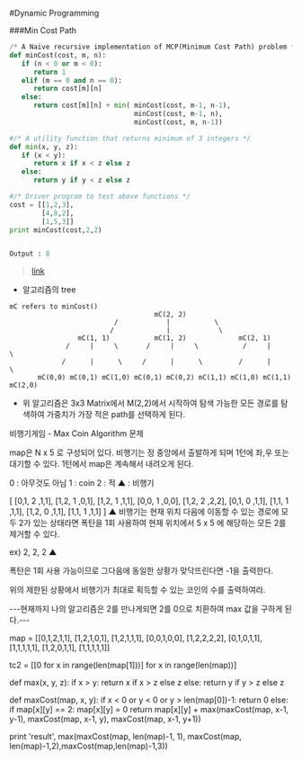 #Dynamic Programming

###Min Cost Path
```python
/* A Naive recursive implementation of MCP(Minimum Cost Path) problem */
def minCost(cost, m, n):
   if (n < 0 or m < 0):
      return 1
   elif (m == 0 and n == 0):
      return cost[m][n]
   else:
      return cost[m][n] + min( minCost(cost, m-1, n-1),
                               minCost(cost, m-1, n),
                               minCost(cost, m, n-1))

#/* A utility function that returns minimum of 3 integers */
def min(x, y, z):
   if (x < y):
      return x if x < z else z
   else:
      return y if y < z else z

#/* Driver program to test above functions */
cost = [[1,2,3],
        [4,8,2],
        [1,5,3]]
print minCost(cost,2,2)


Output : 8
```
>[link](http://www.geeksforgeeks.org/dynamic-programming-set-6-min-cost-path/)

* 알고리즘의 tree
```
mC refers to minCost()
                                    mC(2, 2)
                          /            |           \
                         /             |            \             
                 mC(1, 1)           mC(1, 2)             mC(2, 1)
              /     |     \       /     |     \           /     |     \ 
             /      |      \     /      |      \         /      |       \
       mC(0,0) mC(0,1) mC(1,0) mC(0,1) mC(0,2) mC(1,1) mC(1,0) mC(1,1) mC(2,0) 
```
* 위 알고리즘은 3x3 Matrix에서 M(2,2)에서 시작하여 탐색 가능한 모든 경로를 탐색하여 가중치가 가장 적은 path를 선택하게 된다.


 비행기게임 - Max Coin Algorithm 문제 

map은 N x 5 로 구성되어 있다. 비행기는 정 중앙에서 출발하게 되며 1턴에 좌,우 또는 대기할 수 있다. 
1턴에서 map은 계속해서 내려오게 된다.

0 : 아무것도 아님
1 : coin
2 : 적
▲ : 비행기

 [  [0,1, 2 ,1,1],
         [1,2, 1 ,0,1],
         [1,2, 1 ,1,1],
         [0,0, 1 ,0,0],
         [1,2, 2 ,2,2],
         [0,1, 0 ,1,1],
         [1,1, 1 ,1,1],
         [1,2, 0 ,1,1],
         [1,1, 1 ,1,1] ]
               ▲
비행기는 현재 위치 다음에 이동할 수 있는 경로에 모두 2가 있는 상태라면 폭탄을 1회 사용하여 현재 위치에서 5 x 5 에 해당하는 모든 2를 제거할 수 있다.

ex)
             2, 2, 2
                ▲

폭탄은 1회 사용 가능이므로 그다음에 동일한 상황가 맞닥뜨린다면 -1을 출력한다.

위의 제한된 상황에서 비행기가 최대로 획득할 수 있는 코인의 수를 출력하여라.



---현재까지 나의 알고리즘은  2를 만나게되면 2를 0으로 치환하여 max 값을 구하게 된다.---

map = [[0,1,2,1,1],
       [1,2,1,0,1],
       [1,2,1,1,1],
       [0,0,1,0,0],
       [1,2,2,2,2],
       [0,1,0,1,1],
       [1,1,1,1,1],
       [1,2,0,1,1],
       [1,1,1,1,1]]

tc2 = [[0 for x in range(len(map[1]))] for x in range(len(map))]

def max(x, y, z):
    if x > y:
        return x if x > z else z
    else:
        return y if y > z else z

def maxCost(map, x, y):
    if x < 0 or y < 0 or y > len(map[0])-1:
        return 0
    else:
        if map[x][y] == 2:
            map[x][y] = 0
        return map[x][y] + max(maxCost(map, x-1, y-1), maxCost(map, x-1, y), maxCost(map, x-1, y+1))

print 'result', max(maxCost(map, len(map)-1, 1), maxCost(map, len(map)-1,2),maxCost(map,len(map)-1,3))
